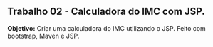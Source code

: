 ## Trabalho 02 - Calculadora do IMC com JSP.

**Objetivo:** Criar uma calculadora do IMC utilizando o JSP. Feito com bootstrap, Maven e JSP. 